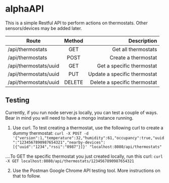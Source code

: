 # alphaAPI

This is a simple Restful API to perform actions on thermostats. Other sensors/devices may be 
added later.

| Route        | Method           | Description  |
| ------------- |:-------------:| -----:|
| /api/thermostats      | GET | Get all thermostats |
| /api/thermostats      | POST      |   Create a thermostat |
| /api/thermostats/uuid | GET      |    Get a specific thermostat |
| /api/thermostats/uuid | PUT      |    Update a specific thermostat |
| /api/thermostats/uuid | DELETE      |    Delete a specific thermostat |

## Testing
Currently, if you run node server.js locally, you can test a couple of ways. Bear in mind you will need to have a mongo instance running.
1. Use curl. To test creating a thermostat, use the following curl to create a dummy thermostat: ````curl -X POST -d '{"version":1,"temperature":32,"humidity":61,"occupancy":true,"uuid":"1234567890987654321","nearby-devices":[{"uuid":"1234","rssi":"0987"}]}' "localhost:8080/api/thermostats"````

....To GET the specific thermostat you just created locally, run this curl: ````curl -X GET localhost:8080/api/thermostats/1234567890987654321````

2. Use the Postman Google Chrome API testing tool. More instructions on that to follow.
